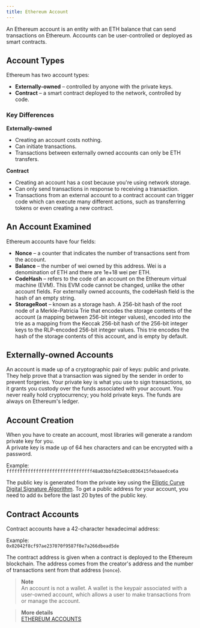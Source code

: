 ```yaml
---
title: Ethereum Account
---
```


An Ethereum account is an entity with an ETH balance that can send transactions on Ethereum. Accounts can be user-controlled or deployed as smart contracts.  

## Account Types

Ethereum has two account types:
* **Externally-owned** – controlled by anyone with the private keys.
* **Contract** – a smart contract deployed to the network, controlled by code.

### Key Differences

**Externally-owned**
* Creating an account costs nothing.
* Can initiate transactions.
* Transactions between externally owned accounts can only be ETH transfers.  

**Contract**
* Creating an account has a cost because you're using network storage.
* Can only send transactions in response to receiving a transaction.
* Transactions from an external account to a contract account can trigger code which can execute many different actions, such as transferring tokens or even creating a new contract.

## An Account Examined

Ethereum accounts have four fields:
* **Nonce** – a counter that indicates the number of transactions sent from the account.
* **Balance** – the number of wei owned by this address. Wei is a denomination of ETH and there are 1e+18 wei per ETH.
* **CodeHash** – refers to the code of an account on the Ethereum virtual machine (EVM). This EVM code cannot be changed, unlike the other account fields. For externally owned accounts, the codeHash field is the hash of an empty string.
* **StorageRoot** – known as a storage hash. A 256-bit hash of the root node of a Merkle-Patricia Trie that encodes the storage contents of the account (a mapping between 256-bit integer values), encoded into the trie as a mapping from the Keccak 256-bit hash of the 256-bit integer keys to the RLP-encoded 256-bit integer values. This trie encodes the hash of the storage contents of this account, and is empty by default.

## Externally-owned Accounts

An account is made up of a cryptographic pair of keys: public and private. They help prove that a transaction was signed by the sender in order to prevent forgeries. Your private key is what you use to sign transactions, so it grants you custody over the funds associated with your account. You never really hold cryptocurrency; you hold private keys. The funds are always on Ethereum's ledger.

## Account Creation

When you have to create an account, most libraries will generate a random private key for you.  
A private key is made up of 64 hex characters and can be encrypted with a password.  

Example:  
`ffffffffffffffffffffffffffffffff48a03bbfd25e8cd036415febaaedce6a`  

The public key is generated from the private key using the [Elliptic Curve Digital Signature Algorithm](https://en.wikipedia.org/wiki/Elliptic_Curve_Digital_Signature_Algorithm). To get a public address for your account, you need to add `0x` before the last 20 bytes of the public key.

## Contract Accounts

Contract accounts have a 42-character hexadecimal address:  

Example:  
`0x02042f8cf97ae237070f9587f8e7a266dbead5de`  

The contract address is given when a contract is deployed to the Ethereum blockchain. The address comes from the creator's address and the number of transactions sent from that address (`nonce`).  

> **Note**  
> An account is not a wallet. A wallet is the keypair associated with a user-owned account, which allows a user to make transactions from or manage the account.

> **More details**  
> [ETHEREUM ACCOUNTS](https://ethereum.org/en/developers/docs/accounts/)
